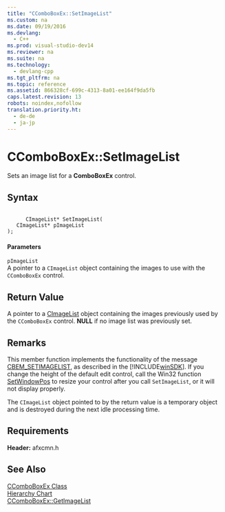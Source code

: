 ```yaml
---
title: "CComboBoxEx::SetImageList"
ms.custom: na
ms.date: 09/19/2016
ms.devlang: 
  - C++
ms.prod: visual-studio-dev14
ms.reviewer: na
ms.suite: na
ms.technology: 
  - devlang-cpp
ms.tgt_pltfrm: na
ms.topic: reference
ms.assetid: 866328cf-699c-4313-8a01-ee164f9da5fb
caps.latest.revision: 13
robots: noindex,nofollow
translation.priority.ht: 
  - de-de
  - ja-jp
---
```

# CComboBoxEx::SetImageList
Sets an image list for a **ComboBoxEx** control.  
  
## Syntax  
  
```  
  
      CImageList* SetImageList(  
   CImageList* pImageList   
);  
```  
  
#### Parameters  
 `pImageList`  
 A pointer to a `CImageList` object containing the images to use with the `CComboBoxEx` control.  
  
## Return Value  
 A pointer to a [CImageList](../vs140/CImageList-Class.md) object containing the images previously used by the `CComboBoxEx` control. **NULL** if no image list was previously set.  
  
## Remarks  
 This member function implements the functionality of the message [CBEM_SETIMAGELIST](http://msdn.microsoft.com/library/windows/desktop/bb775787), as described in the [!INCLUDE[winSDK](../vs140/includes/winSDK_md.md)]. If you change the height of the default edit control, call the Win32 function [SetWindowPos](http://msdn.microsoft.com/library/windows/desktop/ms633545) to resize your control after you call `SetImageList`, or it will not display properly.  
  
 The `CImageList` object pointed to by the return value is a temporary object and is destroyed during the next idle processing time.  
  
## Requirements  
 **Header:** afxcmn.h  
  
## See Also  
 [CComboBoxEx Class](../vs140/CComboBoxEx-Class.md)   
 [Hierarchy Chart](../vs140/Hierarchy-Chart.md)   
 [CComboBoxEx::GetImageList](../vs140/CComboBoxEx--GetImageList.md)